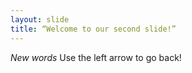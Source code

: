 ```yaml
---
layout: slide
title: “Welcome to our second slide!”
---
```

*New words*
Use the left arrow to go back!
